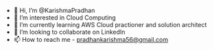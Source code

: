 - 👋 Hi, I’m @KarishmaPradhan
- 👀 I’m interested in Cloud Computing 
- 🌱 I’m currently learning AWS Cloud practioner and solution architect 
- 💞️ I’m looking to collaborate on LinkedIn 
- 📫 How to reach me - pradhankarishma56@gmail.com 

<!---
KarishmaPra/KarishmaPra is a ✨ special ✨ repository because its `README.md` (this file) appears on your GitHub profile.
You can click the Preview link to take a look at your changes.
--->
